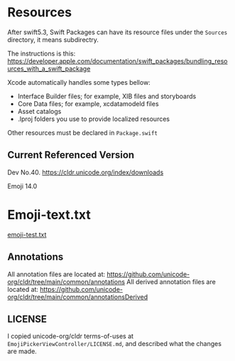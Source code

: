 #  Resources
After swift5.3, Swift Packages can have its resource files under the `Sources` directory, it means subdirectry.

The instructions is this: https://developer.apple.com/documentation/swift_packages/bundling_resources_with_a_swift_package

Xcode automatically handles some types bellow:
- Interface Builder files; for example, XIB files and storyboards
- Core Data files; for example, xcdatamodeld files
- Asset catalogs
- .lproj folders you use to provide localized resources

Other resources must be declared in `Package.swift`

## Current Referenced Version
Dev No.40.
https://cldr.unicode.org/index/downloads

Emoji 14.0

# Emoji-text.txt
[emoji-test.txt](https://www.unicode.org/Public/emoji/14.0/emoji-test.txt)

## Annotations
All annotation files are located at: https://github.com/unicode-org/cldr/tree/main/common/annotations
All derived annotation files are located at: https://github.com/unicode-org/cldr/tree/main/common/annotationsDerived

## LICENSE
I copied unicode-org/cldr terms-of-uses at `EmojiPickerViewController/LICENSE.md`, and described what the changes are made.

